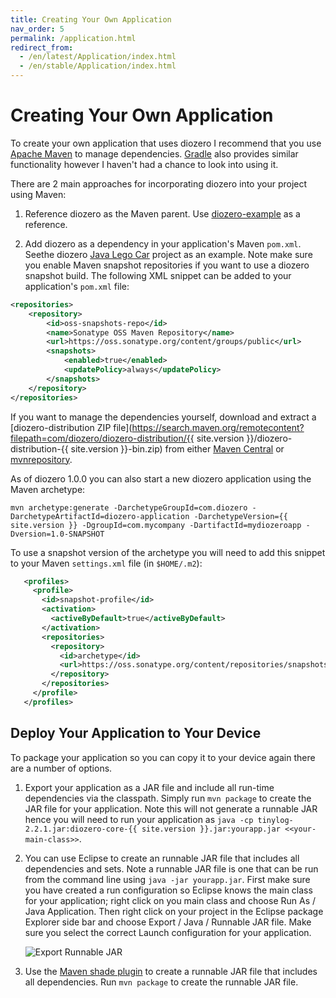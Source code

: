 ```yaml
---
title: Creating Your Own Application
nav_order: 5
permalink: /application.html
redirect_from:
  - /en/latest/Application/index.html
  - /en/stable/Application/index.html
---
```


# Creating Your Own Application

To create your own application that uses diozero I recommend that you use [Apache Maven](https://maven.apache.org/) to manage dependencies.
[Gradle](https://gradle.org/) also provides similar functionality however I haven't had a chance to look into using it.

There are 2 main approaches for incorporating diozero into your project using Maven:

1. Reference diozero as the Maven parent. Use [diozero-example](https://github.com/mattjlewis/diozero/blob/master/diozero-example/pom.xml) as a reference.

1. Add diozero as a dependency in your application's Maven `pom.xml`. Seethe diozero [Java Lego Car](https://github.com/mattjlewis/JavaLegoCar/blob/master/pom.xml) project as an example.
Note make sure you enable Maven snapshot repositories if you want to use a diozero snapshot build.
The following XML snippet can be added to your application's `pom.xml` file:

```xml
<repositories>
	<repository>
		<id>oss-snapshots-repo</id>
		<name>Sonatype OSS Maven Repository</name>
		<url>https://oss.sonatype.org/content/groups/public</url>
		<snapshots>
			<enabled>true</enabled>
			<updatePolicy>always</updatePolicy>
		</snapshots>
	</repository>
</repositories>
```

If you want to manage the dependencies yourself, download and extract a [diozero-distribution ZIP file](https://search.maven.org/remotecontent?filepath=com/diozero/diozero-distribution/{{ site.version }}/diozero-distribution-{{ site.version }}-bin.zip) from either [Maven Central](https://search.maven.org/) or [mvnrepository](https://mvnrepository.com/).

As of diozero 1.0.0 you can also start a new diozero application using the Maven archetype:

```
mvn archetype:generate -DarchetypeGroupId=com.diozero -DarchetypeArtifactId=diozero-application -DarchetypeVersion={{ site.version }} -DgroupId=com.mycompany -DartifactId=mydiozeroapp -Dversion=1.0-SNAPSHOT
```

To use a snapshot version of the archetype you will need to add this snippet to your Maven `settings.xml` file (in `$HOME/.m2`):

```xml
   <profiles>
     <profile>
       <id>snapshot-profile</id>
       <activation>
         <activeByDefault>true</activeByDefault>
       </activation>
       <repositories>
         <repository>
           <id>archetype</id>
           <url>https://oss.sonatype.org/content/repositories/snapshots/</url>
         </repository>
       </repositories>
     </profile>
   </profiles>
```

## Deploy Your Application to Your Device

To package your application so you can copy it to your device again there are a number of options.

1. Export your application as a JAR file and include all run-time dependencies via the classpath.
Simply run `mvn package` to create the JAR file for your application.
Note this will not generate a runnable JAR hence you will need to run your application as `java -cp tinylog-2.2.1.jar:diozero-core-{{ site.version }}.jar:yourapp.jar <<your-main-class>>`.

1. You can use Eclipse to create an runnable JAR file that includes all dependencies and sets.
Note a runnable JAR file is one that can be run from the command line using `java -jar yourapp.jar`.
First make sure you have created a run configuration so Eclipse knows the main class for your application;
right click on you main class and choose Run As / Java Application.
Then right click on your project in the Eclipse package Explorer side bar and choose Export / Java / Runnable JAR file.
Make sure you select the correct Launch configuration for your application.

    ![Export Runnable JAR](/assets/images/ExportAppJAR.png)

1. Use the [Maven shade plugin](https://maven.apache.org/plugins/maven-shade-plugin/) to create a runnable JAR file that includes all dependencies. Run `mvn package` to create the runnable JAR file.
